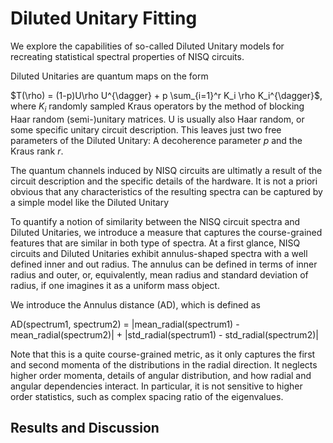 <script type="text/javascript" src="http://cdn.mathjax.org/mathjax/latest/MathJax.js?config=TeX-AMS-MML_HTMLorMML"></script>

<script type="text/x-mathjax-config"> MathJax.Hub.Config({ tex2jax: {inlineMath: [['$', '$']]}, messageStyle: "none" });</script>

# Diluted Unitary Fitting

We explore the capabilities of so-called Diluted Unitary models for recreating statistical spectral properties of NISQ circuits.

Diluted Unitaries are quantum maps on the form

$T(\rho) = (1-p)U\rho U^{\dagger} + p \sum_{i=1}^r K_i \rho K_i^{\dagger}$, where $K_i$ randomly sampled Kraus operators by the method of blocking Haar random (semi-)unitary matrices. U is usually also Haar random, or some specific unitary circuit description. This leaves just two free parameters of the Diluted Unitary: A decoherence parameter $p$ and the Kraus rank $r$.

The quantum channels induced by NISQ circuits are ultimatly a result of the circuit description and the specific details of the hardware. It is not a priori obvious that any characteristics of the resulting spectra can be captured by a simple model like the Diluted Unitary

To quantify a notion of similarity between the NISQ circuit spectra and Diluted Unitaries, we introduce a measure that captures the course-grained features that are similar in both type of spectra. At a first glance, NISQ circuits and Diluted Unitaries exhibit annulus-shaped spectra with a well defined inner and out radius. The annulus can be defined in terms of inner radius and outer, or, equivalently, mean radius and standard deviation of radius, if one imagines it as a uniform mass object.

We introduce the Annulus distance (AD), which is defined as

AD(spectrum1, spectrum2) = |mean_radial(spectrum1) - mean_radial(spectrum2)| + |std_radial(spectrum1) - std_radial(spectrum2)|

Note that this is a quite course-grained metric, as it only captures the first and second momenta of the distributions in the radial direction. It neglects higher order momenta, details of angular distribution, and how radial and angular dependencies interact. In particular, it is not sensitive to higher order statistics, such as complex spacing ratio of the eigenvalues.

## Results and Discussion
